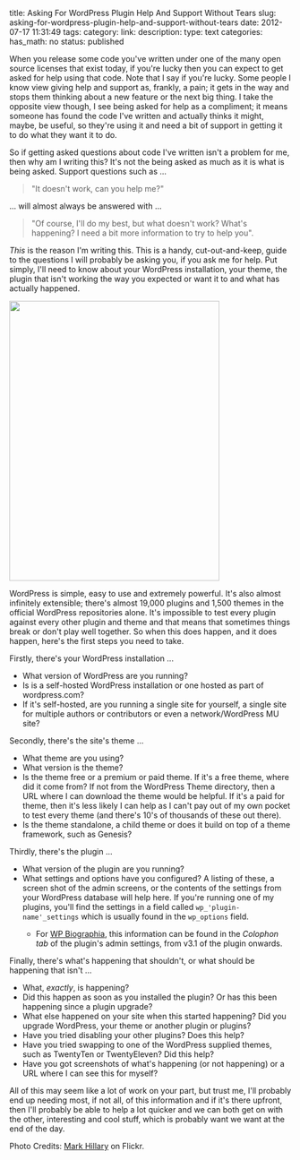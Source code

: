 title: Asking For WordPress Plugin Help And Support Without Tears
slug: asking-for-wordpress-plugin-help-and-support-without-tears
date: 2012-07-17 11:31:49
tags: 
category: 
link: 
description: 
type: text
categories: 
has_math: no
status: published

<html><body><p>When you release some code you've written under one of the many open source licenses that exist today, if you're lucky then you can expect to get asked for help using that code. Note that I say if you're lucky. Some people I know view giving help and support as, frankly, a pain; it gets in the way and stops them thinking about a new feature or the next big thing. I take the opposite view though, I see being asked for help as a compliment; it means someone has found the code I've written and actually thinks it might, maybe, be useful, so they're using it and need a bit of support in getting it to do what they want it to do.</p>

<p>So if getting asked questions about code I've written isn't a problem for me, then why am I writing this? It's not the being asked as much as it is what is being asked. Support questions such as ... </p>

<blockquote>
"It doesn't work, can you help me?"
</blockquote>

... will almost always be answered with ...

<blockquote>
"Of course, I'll do my best, but what doesn't work? What's happening? I need a bit more information to try to help you".
</blockquote>

<p><em>This</em> is the reason I'm writing this. This is a handy, cut-out-and-keep, guide to the questions I will probably be asking you, if you ask me for help. Put simply, I'll need to know about your WordPress installation, your theme, the plugin that isn't working the way you expected or want it to and what has actually happened.</p>

<p><a href="http://www.flickr.com/photos/markhillary/1347412899/"><img src="/wp-content/uploads/2012/03/1347412899_56513759c7.jpg" alt="" title="Help Point" width="375" height="500" class="aligncenter size-full wp-image-2386"></a></p>

<p>WordPress is simple, easy to use and extremely powerful. It's also almost infinitely extensible; there's almost 19,000 plugins and 1,500 themes in the official WordPress repositories alone. It's impossible to test every plugin against every other plugin and theme and that means that sometimes things break or don't play well together. So when this does happen, and it does happen, here's the first steps you need to take.</p>

<p>Firstly, there's your WordPress installation ...</p>

<ul>
<li>What version of WordPress are you running?</li>
<li>Is is a self-hosted WordPress installation or one hosted as part of wordpress.com?</li>
<li>If it's self-hosted, are you running a single site for yourself, a single site for multiple authors or contributors or even a network/WordPress MU site?</li>
</ul>

<p>Secondly, there's the site's theme ...</p>

<ul>
<li>What theme are you using?</li>
<li>What version is the theme?</li>
<li>Is the theme free or a premium or paid theme. If it's a free theme, where did it come from? If not from the WordPress Theme directory, then a URL where I can download the theme would be helpful. If it's a paid for theme, then it's less likely I can help as I can't pay out of my own pocket to test every theme (and there's 10's of thousands of these out there).</li>
<li>Is the theme standalone, a child theme or does it build on top of a theme framework, such as Genesis?</li>
</ul>

<p>Thirdly, there's the plugin ...</p>

<ul>
<li>What version of the plugin are you running?</li>
<li>What settings and options have you configured? A listing of these, a screen shot of the admin screens, or the contents of the settings from your WordPress database will help here. If you're running one of my plugins, you'll find the settings in a field called <code>wp_'plugin-name'_settings</code> which is usually found in the <code>wp_options</code> field.</li>
<ul>
<li>For <a href="/pages/codeage/wp-biographia/">WP Biographia</a>, this information can be found in the <em>Colophon tab</em> of the plugin's admin settings, from v3.1 of the plugin onwards.</li>
</ul>
</ul>

<p>Finally, there's what's happening that shouldn't, or what should be happening that isn't ...</p>

<ul>
<li>What, <em>exactly</em>, is happening?</li>
<li>Did this happen as soon as you installed the plugin? Or has this been happening since a plugin upgrade?</li>
<li>What else happened on your site when this started happening? Did you upgrade WordPress, your theme or another plugin or plugins?</li>
<li>Have you tried disabling your other plugins? Does this help?</li>
<li>Have you tried swapping to one of the WordPress supplied themes, such as TwentyTen or TwentyEleven? Did this help?</li>
<li>Have you got screenshots of what's happening (or not happening) or a URL where I can see this for myself?</li>
</ul>

<p>All of this may seem like a lot of work on your part, but trust me, I'll probably end up needing most, if not all, of this information and if it's there upfront, then I'll probably be able to help a lot quicker and we can both get on with the other, interesting and cool stuff, which is probably want we want at the end of the day.</p>


Photo Credits: [Mark Hillary](http://www.flickr.com/photos/markhillary/1347412899/) on Flickr.